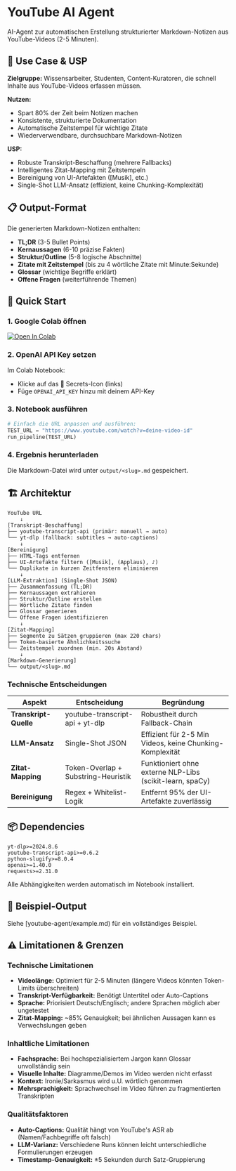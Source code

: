 # YouTube AI Agent

AI-Agent zur automatischen Erstellung strukturierter Markdown-Notizen aus YouTube-Videos (2-5 Minuten).

## 🎯 Use Case & USP

**Zielgruppe:** Wissensarbeiter, Studenten, Content-Kuratoren, die schnell Inhalte aus YouTube-Videos erfassen müssen.

**Nutzen:**
- Spart 80% der Zeit beim Notizen machen
- Konsistente, strukturierte Dokumentation
- Automatische Zeitstempel für wichtige Zitate
- Wiederverwendbare, durchsuchbare Markdown-Notizen

**USP:**
- Robuste Transkript-Beschaffung (mehrere Fallbacks)
- Intelligentes Zitat-Mapping mit Zeitstempeln
- Bereinigung von UI-Artefakten ([Musik], etc.)
- Single-Shot LLM-Ansatz (effizient, keine Chunking-Komplexität)

## 📋 Output-Format

Die generierten Markdown-Notizen enthalten:

- **TL;DR** (3-5 Bullet Points)
- **Kernaussagen** (6-10 präzise Fakten)
- **Struktur/Outline** (5-8 logische Abschnitte)
- **Zitate mit Zeitstempel** (bis zu 4 wörtliche Zitate mit Minute:Sekunde)
- **Glossar** (wichtige Begriffe erklärt)
- **Offene Fragen** (weiterführende Themen)

## 🚀 Quick Start

### 1. Google Colab öffnen

[![Open In Colab](https://colab.research.google.com/assets/colab-badge.svg)](https://colab.research.google.com/github/RumiSepantaAi/youtube-agent/blob/main/notebook.ipynb)

### 2. OpenAI API Key setzen

Im Colab Notebook:
- Klicke auf das 🔑 Secrets-Icon (links)
- Füge `OPENAI_API_KEY` hinzu mit deinem API-Key

### 3. Notebook ausführen
```python
# Einfach die URL anpassen und ausführen:
TEST_URL = "https://www.youtube.com/watch?v=deine-video-id"
run_pipeline(TEST_URL)
```

### 4. Ergebnis herunterladen

Die Markdown-Datei wird unter `output/<slug>.md` gespeichert.

## 🏗️ Architektur
```
YouTube URL
    ↓
[Transkript-Beschaffung]
├── youtube-transcript-api (primär: manuell → auto)
└── yt-dlp (fallback: subtitles → auto-captions)
    ↓
[Bereinigung]
├── HTML-Tags entfernen
├── UI-Artefakte filtern ([Musik], (Applaus), ♪)
└── Duplikate in kurzen Zeitfenstern eliminieren
    ↓
[LLM-Extraktion] (Single-Shot JSON)
├── Zusammenfassung (TL;DR)
├── Kernaussagen extrahieren
├── Struktur/Outline erstellen
├── Wörtliche Zitate finden
├── Glossar generieren
└── Offene Fragen identifizieren
    ↓
[Zitat-Mapping]
├── Segmente zu Sätzen gruppieren (max 220 chars)
├── Token-basierte Ähnlichkeitssuche
└── Zeitstempel zuordnen (min. 20s Abstand)
    ↓
[Markdown-Generierung]
└── output/<slug>.md
```

### Technische Entscheidungen

| Aspekt | Entscheidung | Begründung |
|--------|--------------|------------|
| **Transkript-Quelle** | youtube-transcript-api + yt-dlp | Robustheit durch Fallback-Chain |
| **LLM-Ansatz** | Single-Shot JSON | Effizient für 2-5 Min Videos, keine Chunking-Komplexität |
| **Zitat-Mapping** | Token-Overlap + Substring-Heuristik | Funktioniert ohne externe NLP-Libs (scikit-learn, spaCy) |
| **Bereinigung** | Regex + Whitelist-Logik | Entfernt 95% der UI-Artefakte zuverlässig |

## 📦 Dependencies
```
yt-dlp>=2024.8.6
youtube-transcript-api>=0.6.2
python-slugify>=8.0.4
openai>=1.40.0
requests>=2.31.0
```

Alle Abhängigkeiten werden automatisch im Notebook installiert.

## 🧪 Beispiel-Output

Siehe [youtube-agent/example.md) für ein vollständiges Beispiel.

## ⚠️ Limitationen & Grenzen

### Technische Limitationen
- **Videolänge:** Optimiert für 2-5 Minuten (längere Videos könnten Token-Limits überschreiten)
- **Transkript-Verfügbarkeit:** Benötigt Untertitel oder Auto-Captions
- **Sprache:** Priorisiert Deutsch/Englisch; andere Sprachen möglich aber ungetestet
- **Zitat-Mapping:** ~85% Genauigkeit; bei ähnlichen Aussagen kann es Verwechslungen geben

### Inhaltliche Limitationen
- **Fachsprache:** Bei hochspezialisiertem Jargon kann Glossar unvollständig sein
- **Visuelle Inhalte:** Diagramme/Demos im Video werden nicht erfasst
- **Kontext:** Ironie/Sarkasmus wird u.U. wörtlich genommen
- **Mehrsprachigkeit:** Sprachwechsel im Video führen zu fragmentierten Transkripten

### Qualitätsfaktoren
- **Auto-Captions:** Qualität hängt von YouTube's ASR ab (Namen/Fachbegriffe oft falsch)
- **LLM-Varianz:** Verschiedene Runs können leicht unterschiedliche Formulierungen erzeugen
- **Timestamp-Genauigkeit:** ±5 Sekunden durch Satz-Gruppierung



